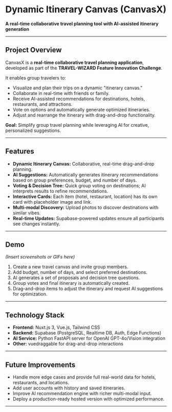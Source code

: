 # Dynamic Itinerary Canvas (CanvasX)

**A real-time collaborative travel planning tool with AI-assisted itinerary generation**  

---

## Project Overview

CanvasX is a **real-time collaborative travel planning application**, developed as part of the **TRAVEL-WIZARD Feature Innovation Challenge**.  

It enables group travelers to:  

- Visualize and plan their trips on a dynamic "itinerary canvas."  
- Collaborate in real-time with friends or family.  
- Receive AI-assisted recommendations for destinations, hotels, restaurants, and attractions.  
- Vote on options and automatically generate optimized itineraries.  
- Adjust and rearrange the itinerary with drag-and-drop functionality.  

**Goal:** Simplify group travel planning while leveraging AI for creative, personalized suggestions.  

---

## Features

- **Dynamic Itinerary Canvas:** Collaborative, real-time drag-and-drop planning.  
- **AI Suggestions:** Automatically generates itinerary recommendations based on group preferences, budget, and number of days.  
- **Voting & Decision Tree:** Quick group voting on destinations; AI interprets results to refine recommendations.  
- **Interactive Cards:** Each item (hotel, restaurant, location) has its own card with placeholder image and link.  
- **Multi-modal Discovery:** Upload photos to discover destinations with similar vibes.  
- **Real-time Updates:** Supabase-powered updates ensure all participants see changes instantly.  

---

## Demo

*(Insert screenshots or GIFs here)*  

1. Create a new travel canvas and invite group members.  
2. Add budget, number of days, and select preferred destinations.  
3. AI generates a set of proposals and decision tree questions.  
4. Group votes and final itinerary is automatically created.  
5. Drag-and-drop items to adjust the itinerary and request AI suggestions for optimization.  

---

## Technology Stack

- **Frontend:** Nuxt.js 3, Vue.js, Tailwind CSS  
- **Backend:** Supabase (PostgreSQL, Realtime DB, Auth, Edge Functions)  
- **AI Service:** Python FastAPI server for OpenAI GPT-4o/Vision integration  
- **Other:** vuedraggable for drag-and-drop interactions  

---

## Future Improvements

- Handle more edge cases and provide full real-world data for hotels, restaurants, and locations.  
- Add user accounts with history and saved itineraries.  
- Improve AI recommendation engine with richer multi-modal input.  
- Deploy a production-ready hosted version with optimized performance.  

---
